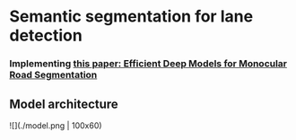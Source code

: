 # Semantic segmentation for lane detection
### Implementing [this paper: Efficient Deep Models for Monocular Road Segmentation](https://lmb.informatik.uni-freiburg.de/Publications/2016/OB16b/)

[image1]: ./model.png "Model Visualization"
[image2]: ./examples/rmse_ukf.png "Model Visualization"


## Model architecture

![](./model.png | 100x60)
